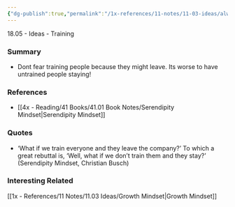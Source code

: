 ```yaml
---
{"dg-publish":true,"permalink":"/1x-references/11-notes/11-03-ideas/always-train/","title":"Always Train","created":"2022-12-20T22:43:12.000+03:00","updated":"2024-02-14T20:18:36.160+03:00"}
---
```



18.05 - Ideas - Training

### Summary
- Dont fear training people because they might leave. Its worse to have untrained people staying!

### References
- [[4x - Reading/41 Books/41.01 Book Notes/Serendipity Mindset\|Serendipity Mindset]]

### Quotes
- ‘What if we train everyone and they leave the company?’ To which a great rebuttal is, ‘Well, what if we don’t train them and they stay?’ (Serendipity Mindset, Christian Busch)

### Interesting Related
[[1x - References/11 Notes/11.03 Ideas/Growth Mindset\|Growth Mindset]]

